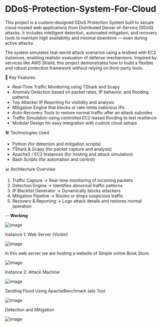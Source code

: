 # DDoS-Protection-System-For-Cloud

This project is a custom-designed DDoS Protection System built to secure cloud-hosted web applications from Distributed Denial-of-Service (DDoS) attacks. It includes intelligent detection, automated mitigation, and recovery tools to maintain high availability and minimal downtime — even during active attacks.

The system simulates real-world attack scenarios using a testbed with EC2 instances, enabling realistic evaluation of defense mechanisms. Inspired by services like AWS Shield, this project demonstrates how to build a flexible and robust protection framework without relying on third-party tools.

🔐 Key Features

- Real-Time Traffic Monitoring using TShark and Scapy
- Anomaly Detection based on packet rates, IP behavior, and flooding patterns
- Top Attacker IP Reporting for visibility and analysis
- Mitigation Engine that blocks or rate-limits malicious IPs
- Auto-Recovery Tools to restore normal traffic after an attack subsides
- Traffic Simulation using controlled EC2-based flooding to test resilience
- Modular Design for easy integration with custom cloud setups


🛠️ Technologies Used

- Python (for detection and mitigation scripts)
- TShark & Scapy (for packet capture and analysis)
- Apache2 / EC2 Instances (for hosting and attack simulation)
- Bash Scripts (for automation and control)


📊 Architecture Overview

1. Traffic Capture → Real-time monitoring of incoming packets
2. Detection Engine → Identifies abnormal traffic patterns
3. IP Blacklist Generator → Dynamically blocks attackers
4. Mitigation Pipeline → Routes or drops suspicious traffic
5. Recovery & Reporting → Logs attack details and restores normal operation

 -- **Working**
 
![image](https://github.com/user-attachments/assets/f09df8a6-17d2-44b5-ac51-b95aec83640e)


Instance 1: Web Server (Victim)

 ![image](https://github.com/user-attachments/assets/b1cbe1a4-7abb-46d6-9859-74e3f2e3fe99)

In this web server we are hosting a website of Simple online Book Store. 

![image](https://github.com/user-attachments/assets/003cc889-6037-4fdf-a5c8-78fd7351eae6)


 
Instance 2: Attack Machine
 
![image](https://github.com/user-attachments/assets/2084911e-4a42-454d-9821-9e13fedc16cd)

Sending Flood Using ApacheBenchmark (ab) Tool

 ![image](https://github.com/user-attachments/assets/767fc815-f797-455b-b021-6db5e7d6f028)




Detection and Mitigation

 ![image](https://github.com/user-attachments/assets/fbc7f729-29b1-494a-8a70-3f868b9b344b)

